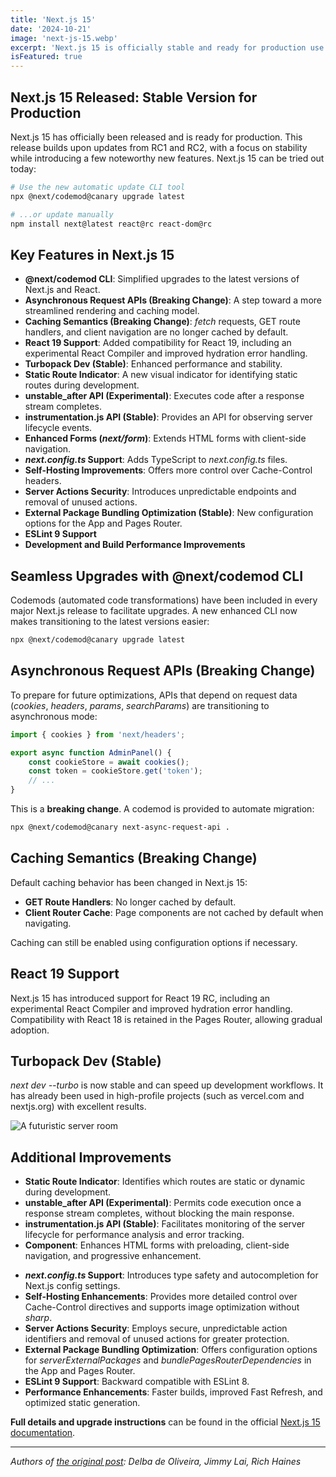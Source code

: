 ```yaml
---
title: 'Next.js 15'
date: '2024-10-21'
image: 'next-js-15.webp'
excerpt: 'Next.js 15 is officially stable and ready for production use. This release builds on updates from RC1 and RC2.'
isFeatured: true
---
```


## Next.js 15 Released: Stable Version for Production

Next.js 15 has officially been released and is ready for production. This release builds upon updates from RC1 and RC2, with a focus on stability while introducing a few noteworthy new features. Next.js 15 can be tried out today:

```bash
# Use the new automatic update CLI tool
npx @next/codemod@canary upgrade latest

# ...or update manually
npm install next@latest react@rc react-dom@rc
```

## Key Features in Next.js 15

-   **@next/codemod CLI**: Simplified upgrades to the latest versions of Next.js and React.
-   **Asynchronous Request APIs (Breaking Change)**: A step toward a more streamlined rendering and caching model.
-   **Caching Semantics (Breaking Change)**: _fetch_ requests, GET route handlers, and client navigation are no longer cached by default.
-   **React 19 Support**: Added compatibility for React 19, including an experimental React Compiler and improved hydration error handling.
-   **Turbopack Dev (Stable)**: Enhanced performance and stability.
-   **Static Route Indicator**: A new visual indicator for identifying static routes during development.
-   **unstable_after API (Experimental)**: Executes code after a response stream completes.
-   **instrumentation.js API (Stable)**: Provides an API for observing server lifecycle events.
-   **Enhanced Forms (_next/form_)**: Extends HTML forms with client-side navigation.
-   **_next.config.ts_ Support**: Adds TypeScript to _next.config.ts_ files.
-   **Self-Hosting Improvements**: Offers more control over Cache-Control headers.
-   **Server Actions Security**: Introduces unpredictable endpoints and removal of unused actions.
-   **External Package Bundling Optimization (Stable)**: New configuration options for the App and Pages Router.
-   **ESLint 9 Support**
-   **Development and Build Performance Improvements**

## Seamless Upgrades with @next/codemod CLI

Codemods (automated code transformations) have been included in every major Next.js release to facilitate upgrades. A new enhanced CLI now makes transitioning to the latest versions easier:

```bash
npx @next/codemod@canary upgrade latest
```

## Asynchronous Request APIs (Breaking Change)

To prepare for future optimizations, APIs that depend on request data (_cookies_, _headers_, _params_, _searchParams_) are transitioning to asynchronous mode:

```js
import { cookies } from 'next/headers';

export async function AdminPanel() {
    const cookieStore = await cookies();
    const token = cookieStore.get('token');
    // ...
}
```

This is a **breaking change**. A codemod is provided to automate migration:

```bash
npx @next/codemod@canary next-async-request-api .
```

## Caching Semantics (Breaking Change)

Default caching behavior has been changed in Next.js 15:

-   **GET Route Handlers**: No longer cached by default.
-   **Client Router Cache**: Page components are not cached by default when navigating.

Caching can still be enabled using configuration options if necessary.

## React 19 Support

Next.js 15 has introduced support for React 19 RC, including an experimental React Compiler and improved hydration error handling. Compatibility with React 18 is retained in the Pages Router, allowing gradual adoption.

## Turbopack Dev (Stable)

_next dev --turbo_ is now stable and can speed up development workflows. It has already been used in high-profile projects (such as vercel.com and nextjs.org) with excellent results.

![A futuristic server room](futuristic-server-room.webp)

## Additional Improvements

-   **Static Route Indicator**: Identifies which routes are static or dynamic during development.
-   **unstable_after API (Experimental)**: Permits code execution once a response stream completes, without blocking the main response.
-   **instrumentation.js API (Stable)**: Facilitates monitoring of the server lifecycle for performance analysis and error tracking.
-   **_<Form>_ Component**: Enhances HTML forms with preloading, client-side navigation, and progressive enhancement.
-   **_next.config.ts_ Support**: Introduces type safety and autocompletion for Next.js config settings.
-   **Self-Hosting Enhancements**: Provides more detailed control over Cache-Control directives and supports image optimization without _sharp_.
-   **Server Actions Security**: Employs secure, unpredictable action identifiers and removal of unused actions for greater protection.
-   **External Package Bundling Optimization**: Offers configuration options for _serverExternalPackages_ and _bundlePagesRouterDependencies_ in the App and Pages Router.
-   **ESLint 9 Support**: Backward compatible with ESLint 8.
-   **Performance Enhancements**: Faster builds, improved Fast Refresh, and optimized static generation.

**Full details and upgrade instructions** can be found in the official [Next.js 15 documentation](https://nextjs.org/docs/app/building-your-application/upgrading/version-15).

---

_Authors of [the original post](https://nextjs.org/blog/next-15): Delba de Oliveira, Jimmy Lai, Rich Haines_
